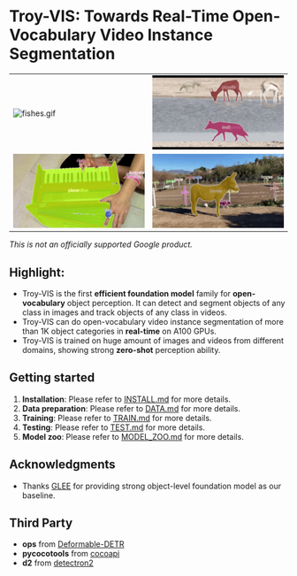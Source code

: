 
# Troy-VIS: Towards Real-Time Open-Vocabulary Video Instance Segmentation

<table>
  <tr>
    <td width="50%">
      <img src="assets/fishes.gif" alt="fishes.gif" width="100%">
    </td>
    <td width="50%">
      <img src="assets/wolf.gif" alt="wolf.gif" width="100%">
    </td>
  </tr>
  <tr>
    <td width="50%">
      <img src="assets/akkordion.gif" alt="akkordion.gif" width="100%">
    </td>
    <td width="50%">
      <img src="assets/donkey.gif" alt="donkey.gif" width="100%">
    </td>
  </tr>
</table>

*This is not an officially supported Google product.*

## Highlight:

- Troy-VIS is the first **efficient foundation model** family for **open-vocabulary** object perception. It can detect and segment objects of any class in images and track objects of any class in videos.
- Troy-VIS can do open-vocabulary video instance segmentation of more than 1K object categories in **real-time** on A100 GPUs. 
- Troy-VIS is trained on huge amount of images and videos from different domains, showing strong **zero-shot** perception ability.


## Getting started

1. **Installation**: Please refer to [INSTALL.md](assets/INSTALL.md) for more details.
2. **Data preparation**: Please refer to [DATA.md](assets/DATA.md) for more details.
3. **Training**: Please refer to [TRAIN.md](assets/TRAIN.md) for more details.
4. **Testing**: Please refer to [TEST.md](assets/TEST.md) for more details. 
5. **Model zoo**: Please refer to [MODEL_ZOO.md](assets/MODEL_ZOO.md) for more details.

## Acknowledgments

- Thanks [GLEE](https://github.com/FoundationVision/GLEE) for providing strong object-level foundation model as our baseline.

  
## Third Party
- **ops** from [Deformable-DETR](https://github.com/fundamentalvision/Deformable-DETR)
- **pycocotools** from [cocoapi](https://github.com/wjf5203/cocoapi)
- **d2** from [detectron2](https://github.com/facebookresearch/detectron2)
